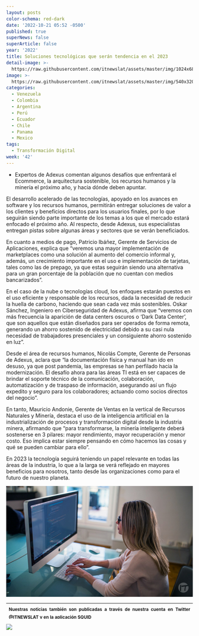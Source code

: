 ```yaml
---
layout: posts
color-schema: red-dark
date: '2022-10-21 05:52 -0500'
published: true
superNews: false
superArticle: false
year: '2022'
title: Soluciones tecnológicas que serán tendencia en el 2023
detail-image: >-
  https://raw.githubusercontent.com/itnewslat/assets/master/img/1024x680/Mujer-Trabajando-g.jpg
image: >-
  https://raw.githubusercontent.com/itnewslat/assets/master/img/540x320/Mujer-Trabajando-p.jpg
categories:
  - Venezuela
  - Colombia
  - Argentina
  - Perú
  - Ecuador
  - Chile
  - Panama
  - Mexico
tags:
  - Transformación Digital
week: '42'
---
```

- Expertos de Adexus comentan algunos desafíos que enfrentará el Ecommerce, la arquitectura sostenible, los recursos humanos y la minería el próximo año, y hacia dónde deben apuntar.

El desarrollo acelerado de las tecnologías, apoyado en los avances en software y los recursos humanos, permitirán entregar soluciones de valor a los clientes y beneficios directos para los usuarios finales, por lo que seguirán siendo parte importante de los temas a los que el mercado estará enfocado el próximo año. Al respecto, desde Adexus, sus especialistas entregan pistas sobre algunas áreas y sectores que se verán beneficiados. 

En cuanto a medios de pago, Patricio Ibáñez, Gerente de Servicios de Aplicaciones, explica que “veremos una mayor implementación de marketplaces como una solución al aumento del comercio informal y, además, un crecimiento importante en el uso e implementación de tarjetas, tales como las de prepago, ya que estas seguirán siendo una alternativa para un gran porcentaje de la población que no cuentan con medios bancarizados”.

En el caso de la nube o tecnologías cloud, los enfoques estarán puestos en el uso eficiente y responsable de los recursos, dada la necesidad de reducir la huella de carbono, haciendo que sean cada vez más sostenibles. Oskar Sánchez, Ingeniero en Ciberseguridad de Adexus, afirma que “veremos con más frecuencia la aparición de data centers oscuros o ‘Dark Data Center’, que son aquellos que están diseñados para ser operados de forma remota, generando un ahorro sostenido de electricidad debido a su casi nula necesidad de trabajadores presenciales y un consiguiente ahorro sostenido en luz”.

Desde el área de recursos humanos, Nicolás Compte, Gerente de Personas de Adexus, aclara que “la documentación física y manual han ido en desuso, ya que post pandemia, las empresas se han perfilado hacia la modernización. El desafío ahora para las áreas TI está en ser capaces de brindar el soporte técnico de la comunicación, colaboración, automatización y de traspaso de información, asegurando así un flujo expedito y seguro para los colaboradores; actuando como socios directos del negocio”. 

En tanto, Mauricio Andonie, Gerente de Ventas en la vertical de Recursos Naturales y Minería, destaca el uso de la inteligencia artificial en la industrialización de procesos y transformación digital desde la industria minera, afirmando que “para transformarse, la minería inteligente deberá sostenerse en 3 pilares: mayor rendimiento, mayor recuperación y menor costo. Eso implica estar siempre pensando en cómo hacemos las cosas y qué se pueden cambiar para ello”.

En 2023 la tecnología seguirá teniendo un papel relevante en todas las áreas de la industria, lo que a la larga se verá reflejado en mayores beneficios para nosotros, tanto desde las organizaciones como para el futuro de nuestro planeta.

![](https://raw.githubusercontent.com/itnewslat/assets/master/img/540x320/Mujer-Trabajando-p.jpg)

<table style="height: 42px;" width="569">
<tbody>
<tr>
<td style="text-align: justify;"><sub><strong>Nuestras noticias también son publicadas a través de nuestra cuenta en Twitter <a href="https://twitter.com/itnewslat?lang=es">@ITNEWSLAT</a> y en la aplicación <a href="https://squidapp.co/en/">SQUID</a></strong></sub></td>
</tr>
</tbody>
</table>

<img src="https://tracker.metricool.com/c3po.jpg?hash=56f88a41e39ab42c063cc51676587a04"/>

